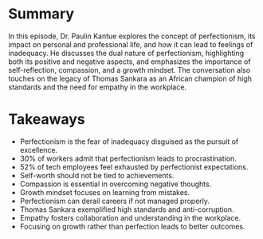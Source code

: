 # Summary
In this episode, Dr. Paulin Kantue explores the concept of perfectionism, its impact on personal and professional life, and how it can lead to feelings of inadequacy. He discusses the dual nature of perfectionism, highlighting both its positive and negative aspects, and emphasizes the importance of self-reflection, compassion, and a growth mindset. The conversation also touches on the legacy of Thomas Sankara as an African champion of high standards and the need for empathy in the workplace.

# Takeaways
- Perfectionism is the fear of inadequacy disguised as the pursuit of excellence.
- 30% of workers admit that perfectionism leads to procrastination.
- 52% of tech employees feel exhausted by perfectionist expectations.
- Self-worth should not be tied to achievements.
- Compassion is essential in overcoming negative thoughts.
- Growth mindset focuses on learning from mistakes.
- Perfectionism can derail careers if not managed properly.
- Thomas Sankara exemplified high standards and anti-corruption.
- Empathy fosters collaboration and understanding in the workplace.
- Focusing on growth rather than perfection leads to better outcomes.
